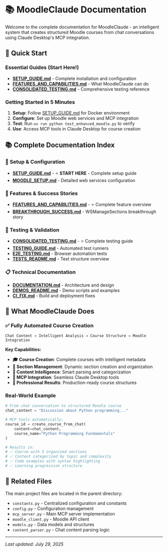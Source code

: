 # 📚 MoodleClaude Documentation

Welcome to the complete documentation for MoodleClaude - an intelligent system that creates structured Moodle courses from chat conversations using Claude Desktop's MCP integration.

## 🚀 Quick Start

### Essential Guides (Start Here!)
- **[SETUP_GUIDE.md](./SETUP_GUIDE.md)** - Complete installation and configuration
- **[FEATURES_AND_CAPABILITIES.md](./FEATURES_AND_CAPABILITIES.md)** - What MoodleClaude can do
- **[CONSOLIDATED_TESTING.md](./CONSOLIDATED_TESTING.md)** - Comprehensive testing reference

### Getting Started in 5 Minutes
1. **Setup**: Follow [SETUP_GUIDE.md](./SETUP_GUIDE.md) for Docker environment
2. **Configure**: Set up Moodle web services and MCP integration  
3. **Test**: Run `uv run python test_enhanced_moodle.py` to verify
4. **Use**: Access MCP tools in Claude Desktop for course creation

## 📚 Complete Documentation Index

### 🔧 Setup & Configuration
- **[SETUP_GUIDE.md](./SETUP_GUIDE.md)** - ⭐ **START HERE** - Complete setup guide
- **[MOODLE_SETUP.md](./MOODLE_SETUP.md)** - Detailed web services configuration

### 🚀 Features & Success Stories
- **[FEATURES_AND_CAPABILITIES.md](./FEATURES_AND_CAPABILITIES.md)** - ⭐ Complete feature overview
- **[BREAKTHROUGH_SUCCESS.md](./BREAKTHROUGH_SUCCESS.md)** - WSManageSections breakthrough story

### 🧪 Testing & Validation
- **[CONSOLIDATED_TESTING.md](./CONSOLIDATED_TESTING.md)** - ⭐ Complete testing guide
- **[TESTING_GUIDE.md](./TESTING_GUIDE.md)** - Automated test runners
- **[E2E_TESTING.md](./E2E_TESTING.md)** - Browser automation tests
- **[TESTS_README.md](./TESTS_README.md)** - Test structure overview

### 📋 Technical Documentation
- **[DOCUMENTATION.md](./DOCUMENTATION.md)** - Architecture and design
- **[DEMOS_README.md](./DEMOS_README.md)** - Demo scripts and examples
- **[CI_FIX.md](./CI_FIX.md)** - Build and deployment fixes

## 🎯 What MoodleClaude Does

### ✅ Fully Automated Course Creation
```
Chat Content → Intelligent Analysis → Course Structure → Moodle Integration
```

**Key Capabilities:**
- **🎓 Course Creation**: Complete courses with intelligent metadata
- **📖 Section Management**: Dynamic section creation and organization
- **🧠 Content Intelligence**: Smart parsing and categorization
- **🔧 MCP Integration**: Seamless Claude Desktop tools
- **🚀 Professional Results**: Production-ready course structures

### Real-World Example
```python
# From chat conversation to structured Moodle course
chat_content = "Discussion about Python programming..."

# MCP tools automatically:
course_id = create_course_from_chat(
    content=chat_content,
    course_name="Python Programming Fundamentals"
)

# Results in:
# ✅ Course with 5 organized sections
# ✅ Content categorized by topic and complexity  
# ✅ Code examples with syntax highlighting
# ✅ Learning progression structure
```

## 🔗 Related Files

The main project files are located in the parent directory:
- `constants.py` - Centralized configuration and constants
- `config.py` - Configuration management
- `mcp_server.py` - Main MCP server implementation
- `moodle_client.py` - Moodle API client
- `models.py` - Data models and structures
- `content_parser.py` - Chat content parsing logic

---

*Last updated: July 29, 2025*
